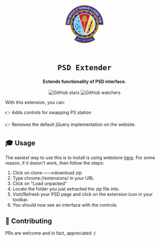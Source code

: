 <div align="center">
    <a href="http://psd.bits-pilani.ac.in/">
        <img src="./icon.png" alt="BITS Pilani" width="120" height="120" />
    </a>
    <br /><br />
    <h1><code>PSD Extender</code></h1>
<h4>Extends functionality of PSD interface.</h4>

![GitHub stars](https://img.shields.io/github/stars/mehulmpt/ps-extender?style=social)
![GitHub watchers](https://img.shields.io/github/watchers/mehulmpt/ps-extender?label=Watch&style=social)

</div>

<p>With this extension, you can:</p>

👉 Adds controls for swapping PS station

👉 Removes the default jQuery implementation on the website.

## 🎓 Usage

The easiest way to use this is to install is using webstore [here](http://bit.ly/ps-extender). For some reason, if it doesn't work, then follow the steps:

1. Click on clone--->download zip
2. Type chrome://extensions/ in your URL
3. Click on "Load unpacked"
4. Locate the folder you just extracted the zip file into.
5. Visit/Refresh your PSD page and click on the extension icon in your toolbar.
6. You should now see an interface with the controls.

## 🚀 Contributing

PRs are welcome and in fact, appreciated :)
